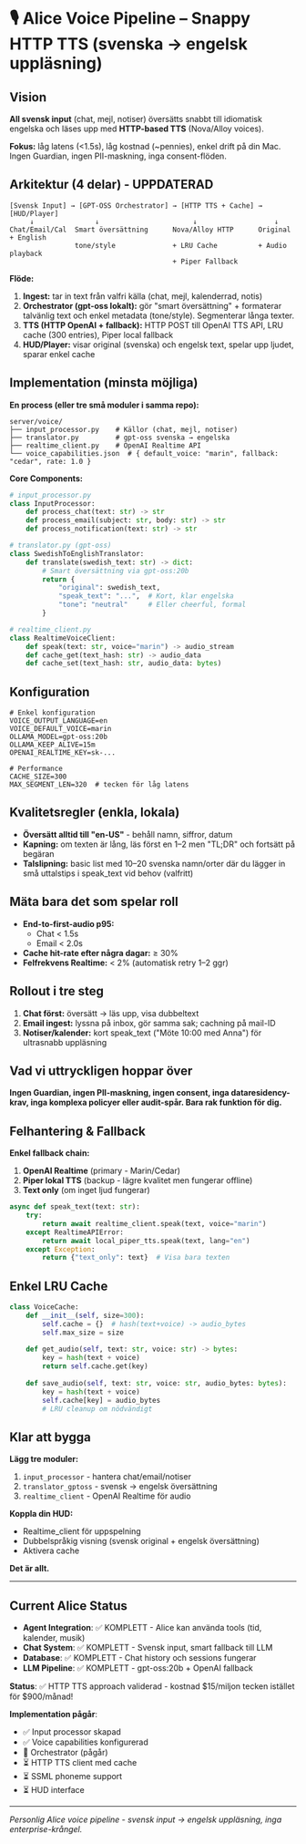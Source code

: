 # 🎙️ Alice Voice Pipeline – Snappy HTTP TTS (svenska → engelsk uppläsning)

## Vision
**All svensk input** (chat, mejl, notiser) översätts snabbt till idiomatisk engelska och läses upp med **HTTP-based TTS** (Nova/Alloy voices).

**Fokus:** låg latens (<1.5s), låg kostnad (~pennies), enkel drift på din Mac. Ingen Guardian, ingen PII-maskning, inga consent-flöden.

## Arkitektur (4 delar) - UPPDATERAD

```
[Svensk Input] → [GPT-OSS Orchestrator] → [HTTP TTS + Cache] → [HUD/Player]
     ↓               ↓                       ↓                   ↓
Chat/Email/Cal  Smart översättning      Nova/Alloy HTTP      Original + English
                tone/style              + LRU Cache          + Audio playback
                                        + Piper Fallback
```

**Flöde:**
1. **Ingest:** tar in text från valfri källa (chat, mejl, kalenderrad, notis)
2. **Orchestrator (gpt-oss lokalt):** gör "smart översättning" + formaterar talvänlig text och enkel metadata (tone/style). Segmenterar långa texter.
3. **TTS (HTTP OpenAI + fallback):** HTTP POST till OpenAI TTS API, LRU cache (300 entries), Piper local fallback
4. **HUD/Player:** visar original (svenska) och engelsk text, spelar upp ljudet, sparar enkel cache

## Implementation (minsta möjliga)

**En process (eller tre små moduler i samma repo):**

```
server/voice/
├── input_processor.py    # Källor (chat, mejl, notiser)
├── translator.py         # gpt-oss svenska → engelska  
├── realtime_client.py    # OpenAI Realtime API
└── voice_capabilities.json  # { default_voice: "marin", fallback: "cedar", rate: 1.0 }
```

**Core Components:**

```python
# input_processor.py
class InputProcessor:
    def process_chat(text: str) -> str
    def process_email(subject: str, body: str) -> str  
    def process_notification(text: str) -> str

# translator.py (gpt-oss)
class SwedishToEnglishTranslator:
    def translate(swedish_text: str) -> dict:
        # Smart översättning via gpt-oss:20b
        return {
            "original": swedish_text,
            "speak_text": "...",  # Kort, klar engelska
            "tone": "neutral"     # Eller cheerful, formal
        }

# realtime_client.py
class RealtimeVoiceClient:
    def speak(text: str, voice="marin") -> audio_stream
    def cache_get(text_hash: str) -> audio_data
    def cache_set(text_hash: str, audio_data: bytes)
```

## Konfiguration

```env
# Enkel konfiguration
VOICE_OUTPUT_LANGUAGE=en
VOICE_DEFAULT_VOICE=marin
OLLAMA_MODEL=gpt-oss:20b  
OLLAMA_KEEP_ALIVE=15m
OPENAI_REALTIME_KEY=sk-...

# Performance
CACHE_SIZE=300
MAX_SEGMENT_LEN=320  # tecken för låg latens
```

## Kvalitetsregler (enkla, lokala)

- **Översätt alltid till "en-US"** - behåll namn, siffror, datum
- **Kapning:** om texten är lång, läs först en 1–2 men "TL;DR" och fortsätt på begäran  
- **Talslipning:** basic list med 10–20 svenska namn/orter där du lägger in små uttalstips i speak_text vid behov (valfritt)

## Mäta bara det som spelar roll

- **End-to-first-audio p95:** 
  - Chat < 1.5s
  - Email < 2.0s  
- **Cache hit-rate efter några dagar:** ≥ 30%
- **Felfrekvens Realtime:** < 2% (automatisk retry 1–2 ggr)

## Rollout i tre steg

1. **Chat först:** översätt → läs upp, visa dubbeltext
2. **Email ingest:** lyssna på inbox, gör samma sak; cachning på mail-ID  
3. **Notiser/kalender:** kort speak_text ("Möte 10:00 med Anna") för ultrasnabb uppläsning

## Vad vi uttryckligen hoppar över

**Ingen Guardian, ingen PII-maskning, ingen consent, inga dataresidency-krav, inga komplexa policyer eller audit-spår. Bara rak funktion för dig.**

## Felhantering & Fallback

**Enkel fallback chain:**
1. **OpenAI Realtime** (primary - Marin/Cedar)
2. **Piper lokal TTS** (backup - lägre kvalitet men fungerar offline)
3. **Text only** (om inget ljud fungerar)

```python
async def speak_text(text: str):
    try:
        return await realtime_client.speak(text, voice="marin")
    except RealtimeAPIError:
        return await local_piper_tts.speak(text, lang="en")
    except Exception:
        return {"text_only": text}  # Visa bara texten
```

## Enkel LRU Cache

```python
class VoiceCache:
    def __init__(self, size=300):
        self.cache = {}  # hash(text+voice) -> audio_bytes
        self.max_size = size
    
    def get_audio(self, text: str, voice: str) -> bytes:
        key = hash(text + voice)
        return self.cache.get(key)
    
    def save_audio(self, text: str, voice: str, audio_bytes: bytes):
        key = hash(text + voice) 
        self.cache[key] = audio_bytes
        # LRU cleanup om nödvändigt
```

## Klar att bygga

**Lägg tre moduler:**
1. `input_processor` - hantera chat/email/notiser
2. `translator_gptoss` - svensk → engelsk översättning  
3. `realtime_client` - OpenAI Realtime för audio

**Koppla din HUD:**
- Realtime_client för uppspelning
- Dubbelspråkig visning (svensk original + engelsk översättning)
- Aktivera cache

**Det är allt.**

---

## Current Alice Status

- **Agent Integration**: ✅ KOMPLETT - Alice kan använda tools (tid, kalender, musik)
- **Chat System**: ✅ KOMPLETT - Svensk input, smart fallback till LLM
- **Database**: ✅ KOMPLETT - Chat history och sessions fungerar
- **LLM Pipeline**: ✅ KOMPLETT - gpt-oss:20b + OpenAI fallback

**Status**: ✅ HTTP TTS approach validerad - kostnad $15/miljon tecken istället för $900/månad!

**Implementation pågår**: 
- ✅ Input processor skapad
- ✅ Voice capabilities konfigurerad  
- 🔄 Orchestrator (pågår)
- ⏳ HTTP TTS client med cache
- ⏳ SSML phoneme support
- ⏳ HUD interface

---
*Personlig Alice voice pipeline - svensk input → engelsk uppläsning, inga enterprise-krångel.*